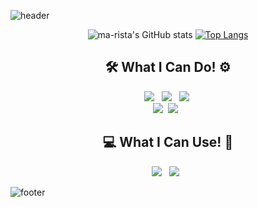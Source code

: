 ![header](https://capsule-render.vercel.app/api?type=slice&color=610094&height=200&section=header&text=Ma&animation=fadeIn&fontColor=ffff&fontSize=100&descSize=30)
<div align=center>
  
![ma-rista's GitHub stats](https://github-readme-stats.vercel.app/api?username=ma-rista&show_icons=true&theme=yeblu)
[![Top Langs](https://github-readme-stats.vercel.app/api/top-langs/?username=ma-rista&layout=compact&theme=yeblu&langs_count=3)](https://github.com/anuraghazra/github-readme-stats)
<br>
## 🛠 What I Can Do! ⚙ 
<img src="https://img.shields.io/badge/C-A8B9CC?style=flat&logo=C&logoColor=white"/> &nbsp;
<img src="https://img.shields.io/badge/Python-3776AB?style=flat&logo=Python&logoColor=white"/> &nbsp;
<img src="https://img.shields.io/badge/HTML5-E34F26?style=flat&logo=HTML5&logoColor=white"/>&nbsp;  
<img src="https://img.shields.io/badge/CSS3-1572B6?style=flat&logo=CSS3&logoColor=white"/>&nbsp;
<img src="https://img.shields.io/badge/JavaScript-F7DF1E?style=flat&logo=JavaScript&logoColor=black"/> &nbsp;
<br>
## 💻 What I Can Use! 🧰
<img src="https://img.shields.io/badge/VSCode-007ACC?style=flat&logo=visual-studio-code&logoColor=white"/> &nbsp;
<img src="https://img.shields.io/badge/Git-F05032?style=flat&logo=Git&logoColor=white"/> &nbsp;
<br>  
</div>

![footer](https://capsule-render.vercel.app/api?type=slice&height=200&color=150050&section=footer&descSize=30)

<!--
**ma-rista/ma-rista** is a ✨ _special_ ✨ repository because its `README.md` (this file) appears on your GitHub profile.

Here are some ideas to get you started:


- 🔭 I’m currently working on ...
- 🌱 I’m currently learning ...
- 👯 I’m looking to collaborate on ...
- 🤔 I’m looking for help with ...
- 💬 Ask me about ...
- 📫 How to reach me: ...
- 😄 Pronouns: ...
- ⚡ Fun fact: ...
-->



